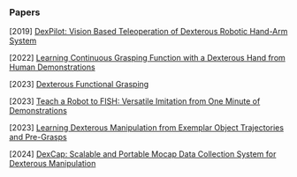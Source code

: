 ### Papers

[2019] [DexPilot: Vision Based Teleoperation of Dexterous Robotic Hand-Arm System](https://arxiv.org/abs/1910.03135)

[2022] [Learning Continuous Grasping Function with a Dexterous Hand from Human Demonstrations](https://arxiv.org/abs/2207.05053)

[2023] [Dexterous Functional Grasping](https://arxiv.org/abs/2312.02975)

[2023] [Teach a Robot to FISH: Versatile Imitation from One Minute of Demonstrations](https://arxiv.org/abs/2303.01497)

[2023] [Learning Dexterous Manipulation from Exemplar Object Trajectories and Pre-Grasps](https://arxiv.org/abs/2209.11221)

[2024] [DexCap: Scalable and Portable Mocap Data Collection System for Dexterous Manipulation](https://arxiv.org/abs/2403.07788)